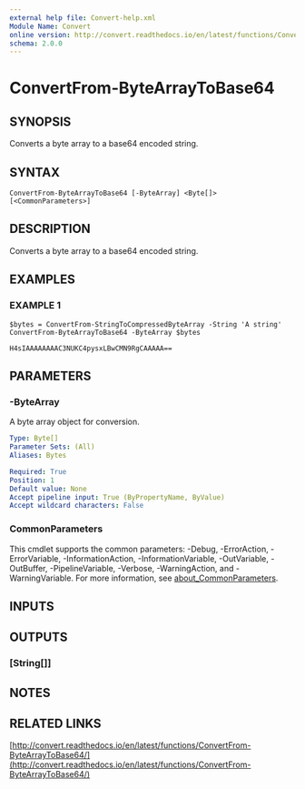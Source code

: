 ```yaml
---
external help file: Convert-help.xml
Module Name: Convert
online version: http://convert.readthedocs.io/en/latest/functions/ConvertFrom-ByteArrayToBase64/
schema: 2.0.0
---
```


# ConvertFrom-ByteArrayToBase64

## SYNOPSIS
Converts a byte array to a base64 encoded string.

## SYNTAX

```
ConvertFrom-ByteArrayToBase64 [-ByteArray] <Byte[]> [<CommonParameters>]
```

## DESCRIPTION
Converts a byte array to a base64 encoded string.

## EXAMPLES

### EXAMPLE 1
```
$bytes = ConvertFrom-StringToCompressedByteArray -String 'A string'
ConvertFrom-ByteArrayToBase64 -ByteArray $bytes

H4sIAAAAAAAAC3NUKC4pysxLBwCMN9RgCAAAAA==
```

## PARAMETERS

### -ByteArray
A byte array object for conversion.

```yaml
Type: Byte[]
Parameter Sets: (All)
Aliases: Bytes

Required: True
Position: 1
Default value: None
Accept pipeline input: True (ByPropertyName, ByValue)
Accept wildcard characters: False
```

### CommonParameters
This cmdlet supports the common parameters: -Debug, -ErrorAction, -ErrorVariable, -InformationAction, -InformationVariable, -OutVariable, -OutBuffer, -PipelineVariable, -Verbose, -WarningAction, and -WarningVariable. For more information, see [about_CommonParameters](http://go.microsoft.com/fwlink/?LinkID=113216).

## INPUTS

## OUTPUTS

### [String[]]
## NOTES

## RELATED LINKS

[http://convert.readthedocs.io/en/latest/functions/ConvertFrom-ByteArrayToBase64/](http://convert.readthedocs.io/en/latest/functions/ConvertFrom-ByteArrayToBase64/)

